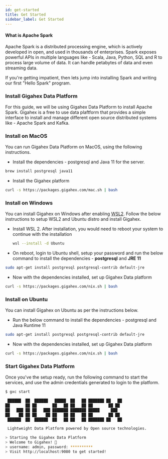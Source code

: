 ```yaml
---
id: get-started
title: Get Started
sidebar_label: Get Started
---
```


#### What is Apache Spark

Apache Spark is a distributed processing engine, which is actively developed in
open, and used in thousands of enterprises. Spark exposes powerful APIs in
multiple languages like - Scala, Java, Python, SQL and R to process large volume
of data. It can handle petabytes of data and even streaming data.

If you're getting impatient, then lets jump into installing Spark and writing
our first "Hello Spark" program.

### Install Gigahex Data Platform

For this guide, we will be using Gigahex Data Platform to install Apache Spark.
Gigahex is a free to use data plaftform that provides a simple interface to
install and manage different open source distributed systems like - Apache Spark
and Kafka.

### Install on MacOS

You can run Gigahex Data Platform on MacOS, using the following instructions.

- Install the dependencies - postgresql and Java 11 for the server.

```bash
brew install postgresql java11
```

- Install the Gigahex platform

```bash
curl -s https://packages.gigahex.com/mac.sh | bash
```

### Install on Windows

You can install Gigahex on Windows after enabling
[WSL2](https://docs.microsoft.com/en-us/windows/wsl/about). Follow the below
instructions to setup WSL2 and Ubuntu distro and install Gigahex.

- Install WSL 2. After installation, you would need to reboot your system to
  continue with the installation

  ```bash
  wsl --install -d Ubuntu
  ```

- On reboot, login to Ubuntu shell, setup your password and run the below
  command to install the dependencies - **postgresql** and **JRE 11**

```bash
sudo apt-get install postgresql postgresql-contrib default-jre
```

- Now with the dependencies installed, set up Gigahex Data platform

```bash
curl -s https://packages.gigahex.com/nix.sh | bash
```

### Install on Ubuntu

You can install Gigahex on Ubuntu as per the instructions below.

- Run the below command to install the dependencies - postgresql and Java
  Runtime 11

```bash
sudo apt-get install postgresql postgresql-contrib default-jre
```

- Now with the dependencies installed, set up Gigahex Data platform

```bash
curl -s https://packages.gigahex.com/nix.sh | bash
```

### Start Gigahex Data Platform

Once you've the setup ready, run the following command to start the services,
and use the admin credentials generated to login to the platform.

```bash
$ gxc start

 ██████  ██  ██████   █████  ██   ██ ███████ ██   ██
██       ██ ██       ██   ██ ██   ██ ██       ██ ██
██   ███ ██ ██   ███ ███████ ███████ █████     ███
██    ██ ██ ██    ██ ██   ██ ██   ██ ██       ██ ██
 ██████  ██  ██████  ██   ██ ██   ██ ███████ ██   ██

 Lightweight Data Platform powered by Open source technologies.

> Starting the Gigahex Data Platform
> Welcome to Gigahex! 👋
> username: admin, password: **********
> Visit http://localhost:9080 to get started!
```
